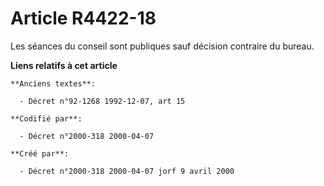 # Article R4422-18

Les séances du conseil sont publiques sauf décision contraire du bureau.

**Liens relatifs à cet article**

	**Anciens textes**:

	  - Décret n°92-1268 1992-12-07, art 15

	**Codifié par**:

	  - Décret n°2000-318 2000-04-07

	**Créé par**:

	  - Décret n°2000-318 2000-04-07 jorf 9 avril 2000
